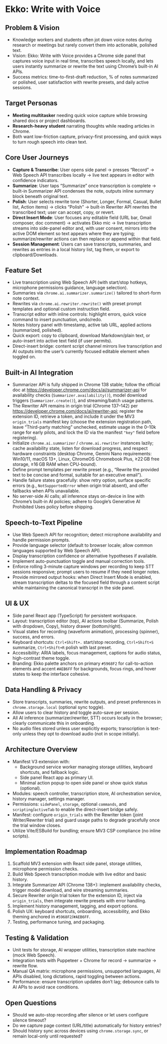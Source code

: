 # Ekko: Write with Voice

## Problem & Vision
- Knowledge workers and students often jot down voice notes during research or meetings but rarely convert them into actionable, polished text.
- Vision: Ekko: Write with Voice provides a Chrome side panel that captures voice input in real time, transcribes speech locally, and lets users instantly summarize or rewrite the text using Chrome’s built-in AI APIs.
- Success metrics: time-to-first-draft reduction, % of notes summarized or polished, user satisfaction with rewrite presets, and daily active sessions.

## Target Personas
- **Meeting multitasker** needing quick voice capture while browsing shared docs or project dashboards.
- **Research-heavy student** narrating thoughts while reading articles in Chrome.
- Both want low-friction capture, privacy-first processing, and quick ways to turn rough speech into clean text.

## Core User Journeys
- **Capture & Transcribe**: User opens side panel → presses “Record” → Web Speech API transcribes locally → live text appears in editor with confidence indicators.
- **Summarize**: User taps “Summarize” once transcription is complete → built-in Summarizer API condenses the note, outputs inline summary block beneath original text.
- **Polish**: User selects rewrite tone (Shorter, Longer, Formal, Casual, Bullet list, Action items) → clicks “Polish” → built-in Rewriter API rewrites the transcribed text; user can accept, copy, or revert.
- **Direct Insert Mode**: User focuses any editable field (URL bar, Gmail composer, doc comment) → activates Ekko mic → live transcription streams into side-panel editor and, with user consent, mirrors into the active DOM element so text appears where they are typing; summarize/rewriter actions can then replace or append within that field.
- **Session Management**: Users can save transcripts, summaries, and rewrites as entries in a local history list, tag them, or export to clipboard/Downloads.

## Feature Set
- Live transcription using Web Speech API (with start/stop hotkeys, microphone permissions guidance, language selection).
- Summaries via `chrome.ai.summarizer.summarize()` tailored to short-form note context.
- Rewrites via `chrome.ai.rewriter.rewrite()` with preset prompt templates and optional custom instruction field.
- Transcript editor with inline controls: highlight errors, quick voice command to insert punctuation, undo/redo.
- Notes history panel with timestamp, active tab URL, applied actions (summarized, polished).
- Quick export: copy to clipboard, download Markdown/plain text, or auto-insert into active text field (if user permits).
- Direct-insert bridge: content script channel mirrors live transcription and AI outputs into the user’s currently focused editable element when toggled on.

## Built-in AI Integration
- Summarizer API is fully shipped in Chrome 138 stable; follow the official doc at https://developer.chrome.com/docs/ai/summarizer-api for availability checks (`Summarizer.availability()`), model download triggers (`Summarizer.create()`), and streaming/batch usage patterns.
- The Rewriter API remains in origin trial (Chrome 137–142) per https://developer.chrome.com/docs/ai/rewriter-api; register the extension ID, retrieve a token, and include it under the MV3 `origin_trials` manifest key (choose the extension registration path, leave “Third-party matching” unchecked, estimate usage in the 0–10k range for early pilots, and lock the ID via the manifest `"key"` field before registering).
- Initialize `chrome.ai.summarizer` / `chrome.ai.rewriter` instances lazily; cache availability state, listen for download progress, and respect hardware constraints (desktop Chrome, Gemini Nano requirements: Win10/11, macOS 13+, Linux, ChromeOS Chromebook Plus, ≥22 GB free storage, ≥16 GB RAM when CPU-bound).
- Define prompt templates per rewrite preset (e.g., “Rewrite the provided text to be concise and formal, suitable for an executive email”).
- Handle failure states gracefully: show retry option, surface specific errors (e.g., `NotSupportedError` when origin trial absent), and offer fallbacks when APIs unavailable.
- No server-side AI calls; all inference stays on-device in line with Chrome’s built-in AI policies; adhere to Google’s Generative AI Prohibited Uses policy before shipping.

## Speech-to-Text Pipeline
- Use Web Speech API for recognition; detect microphone availability and handle permission prompts.
- Provide language selector (default to browser locale; allow common languages supported by Web Speech API).
- Display transcription confidence or alternative hypotheses if available.
- Implement auto-punctuation toggle and manual correction tools.
- Enforce rolling 3-minute capture windows per recording to keep STT sessions responsive; prompt users to resume if they need longer notes.
- Provide mirrored output hooks: when Direct Insert Mode is enabled, stream transcription deltas to the focused field through a content script while maintaining the canonical transcript in the side panel.

## UI & UX
- Side panel React app (TypeScript) for persistent workspace.
- Layout: transcription editor (top), AI actions toolbar (Summarize, Polish with dropdown, Copy), history drawer (bottom/right).
- Visual states for recording (waveform animation), processing (spinner), success, and errors.
- Keyboard shortcuts: `Ctrl+Shift+.` start/stop recording, `Ctrl+Shift+S` summarize, `Ctrl+Shift+R` polish with last preset.
- Accessibility: ARIA labels, focus management, captions for audio status, high-contrast theme toggle.
- Branding: Ekko palette anchors on primary `#5968F2` for call-to-action elements and accent `#AEB6FF` for backgrounds, focus rings, and hover states to keep the interface cohesive.

## Data Handling & Privacy
- Store transcripts, summaries, rewrite outputs, and preset preferences in `chrome.storage.local` (optional sync toggle).
- Allow users to clear history and toggle auto-save per session.
- All AI inference (summarizer/rewriter, STT) occurs locally in the browser; clearly communicate this in onboarding.
- No audio files stored unless user explicitly exports; transcription is text-only unless they opt to download audio (not in scope initially).

## Architecture Overview
- Manifest V3 extension with:
  - Background service worker managing storage utilities, keyboard shortcuts, and fallback logic.
  - Side panel React app as primary UI.
  - Minimal action popup to open side panel or show quick status (optional).
- Modules: speech controller, transcription store, AI orchestration service, history manager, settings manager.
- Permissions: `sidePanel`, `storage`, optional `commands`, and `scripting`/`activeTab` to enable the direct-insert bridge safely.
- Manifest: configure `origin_trials` with the Rewriter token (joint Writer/Rewriter trial) and guard usage paths to degrade gracefully once the trial window closes.
- Utilize Vite/ESBuild for bundling; ensure MV3 CSP compliance (no inline scripts).

## Implementation Roadmap
1. Scaffold MV3 extension with React side panel, storage utilities, microphone permission checks.
2. Build Web Speech transcription module with live editor and basic history.
3. Integrate Summarizer API (Chrome 138+): implement availability checks, trigger model download, and wire streaming summaries.
4. Secure Rewriter origin trial token for the extension ID, inject via `origin_trials`, then integrate rewrite presets with error handling.
5. Implement history management, tagging, and export options.
6. Polish UX: keyboard shortcuts, onboarding, accessibility, and Ekko theming anchored in `#5968F2`/`#AEB6FF`.
7. Testing, performance tuning, and packaging.

## Testing & Validation
- Unit tests for storage, AI wrapper utilities, transcription state machine (mock Web Speech).
- Integration tests with Puppeteer + Chrome for record → summarize → rewrite flow.
- Manual QA matrix: microphone permissions, unsupported languages, AI APIs disabled, long dictations, rapid toggling between actions.
- Performance: ensure transcription updates don’t lag; debounce calls to AI APIs to avoid race conditions.

## Open Questions
- Should we auto-stop recording after silence or let users configure silence timeout?
- Do we capture page context (URL/title) automatically for history entries?
- Should history sync across devices using `chrome.storage.sync`, or remain local-only until requested?
